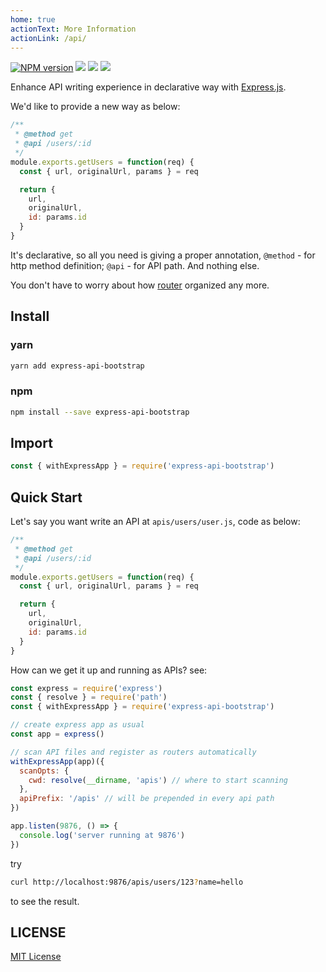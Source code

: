```yaml
---
home: true
actionText: More Information
actionLink: /api/
---
```


[![NPM version][npm-image]][npm-url]
![][david-url]
![][dt-url]
![][license-url]

Enhance API writing experience in declarative way with [Express.js](http://expressjs.com/).

We'd like to provide a new way as below:

```javascript
/**
 * @method get
 * @api /users/:id
 */
module.exports.getUsers = function(req) {
  const { url, originalUrl, params } = req

  return {
    url,
    originalUrl,
    id: params.id
  }
}
```

It's declarative, so all you need is giving a proper annotation, `@method` - for http method definition; `@api` - for API path. And nothing else.

You don't have to worry about how [router](http://expressjs.com/en/4x/api.html#router) organized any more.

## Install

### yarn

```bash
yarn add express-api-bootstrap
```

### npm

```bash
npm install --save express-api-bootstrap
```

## Import

```javascript
const { withExpressApp } = require('express-api-bootstrap')
```

## Quick Start

Let's say you want write an API at `apis/users/user.js`, code as below:

```javascript
/**
 * @method get
 * @api /users/:id
 */
module.exports.getUsers = function(req) {
  const { url, originalUrl, params } = req

  return {
    url,
    originalUrl,
    id: params.id
  }
}
```

How can we get it up and running as APIs? see:

```javascript
const express = require('express')
const { resolve } = require('path')
const { withExpressApp } = require('express-api-bootstrap')

// create express app as usual
const app = express()

// scan API files and register as routers automatically
withExpressApp(app)({
  scanOpts: {
    cwd: resolve(__dirname, 'apis') // where to start scanning
  },
  apiPrefix: '/apis' // will be prepended in every api path
})

app.listen(9876, () => {
  console.log('server running at 9876')
})
```

try

```bash
curl http://localhost:9876/apis/users/123?name=hello
```

to see the result.

## LICENSE

[MIT License](https://raw.githubusercontent.com/leftstick/express-api-bootstrap/master/LICENSE)

[npm-url]: https://npmjs.org/package/express-api-bootstrap
[npm-image]: https://badge.fury.io/js/express-api-bootstrap.png
[david-url]: https://david-dm.org/leftstick/express-api-bootstrap.png
[dt-url]: https://img.shields.io/npm/dt/express-api-bootstrap.svg
[license-url]: https://img.shields.io/npm/l/express-api-bootstrap.svg
